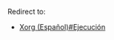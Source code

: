 Redirect to:

*   [Xorg (Español)#Ejecución](/index.php/Xorg_(Espa%C3%B1ol)#Ejecuci.C3.B3n "Xorg (Español)")